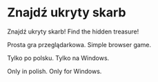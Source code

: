 # Znajdź ukryty skarb
Znajdź ukryty skarb!
Find the hidden treasure!

Prosta gra przeglądarkowa.
Simple browser game.

Tylko po polsku. Tylko na Windows.

Only in polish. Only for Windows.
